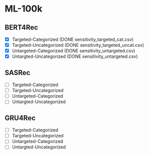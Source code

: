 # ML-100k
## BERT4Rec
- [x] Targeted-Categorized (DONE sensitivity_targeted_cat.csv)
- [X] Targeted-Uncategorized (DONE sensitivity_targeted_uncat.csv)
- [x] Untargeted-Categorized (DONE sensitivity_untargeted.csv)
- [x] Untargted-Uncategorized (DONE sensitivity_untargeted.csv)
## SASRec
- [ ] Targeted-Categorized 
- [ ] Targeted-Uncategorized
- [ ] Untargeted-Categorized 
- [ ] Untargted-Uncategorized 
## GRU4Rec
- [ ] Targeted-Categorized 
- [ ] Targeted-Uncategorized 
- [ ] Untargeted-Categorized 
- [ ] Untargted-Uncategorized
